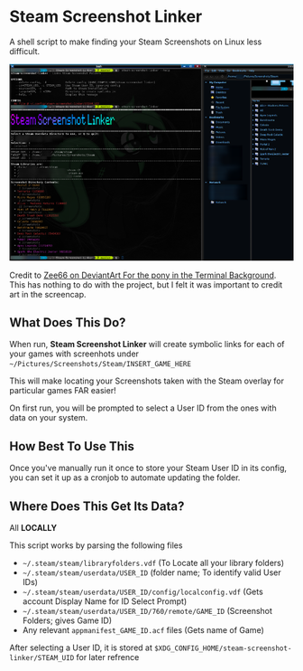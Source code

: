 # Steam Screenshot Linker
A shell script to make finding your Steam Screenshots on Linux less difficult.

![Showcase Image](./showcase.png)

Credit to [Zee66 on DeviantArt For the pony in the Terminal Background](https://www.deviantart.com/zee66/art/Terminal-Pony-2-384706996). This has nothing  to do with the project, but I felt it was important to credit art in the screencap.

## What Does This Do?
When run, **Steam Screenshot Linker** will create symbolic links for each of your games with screenhots under `~/Pictures/Screenshots/Steam/INSERT_GAME_HERE`

This will make locating your Screenshots taken with the Steam overlay for particular games FAR easier!

On first run, you will be prompted to select a User ID from the ones with data on your system.

## How Best To Use This
Once you've manually run it once to store your Steam User ID in its config, you can set it up as a cronjob to automate updating the folder.

## Where Does This Get Its Data?
All **LOCALLY**

This script works by parsing the following files
* `~/.steam/steam/libraryfolders.vdf` (To Locate all your library folders)
* `~/.steam/steam/userdata/USER_ID` (folder name; To identify valid User IDs)
* `~/.steam/steam/userdata/USER_ID/config/localconfig.vdf` (Gets account Display Name for ID Select Prompt)
* `~/.steam/steam/userdata/USER_ID/760/remote/GAME_ID` (Screenshot Folders; gives Game ID)
* Any relevant `appmanifest_GAME_ID.acf` files (Gets name of Game)

After selecting a User ID, it is stored at
`$XDG_CONFIG_HOME/steam-screenshot-linker/STEAM_UID`
for later refrence
